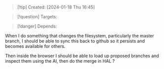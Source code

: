 
>[!tip] Created: [2024-01-18 Thu 16:45]

>[!question] Targets: 

>[!danger] Depends: 

When I do something that changes the filesystem, particularly the master branch, I should be able to sync this back to github so it persists and becomes available for others.

Then inside the browser I should be able to load up proposed branches and inspect them using the AI, then do the merge in HAL ?